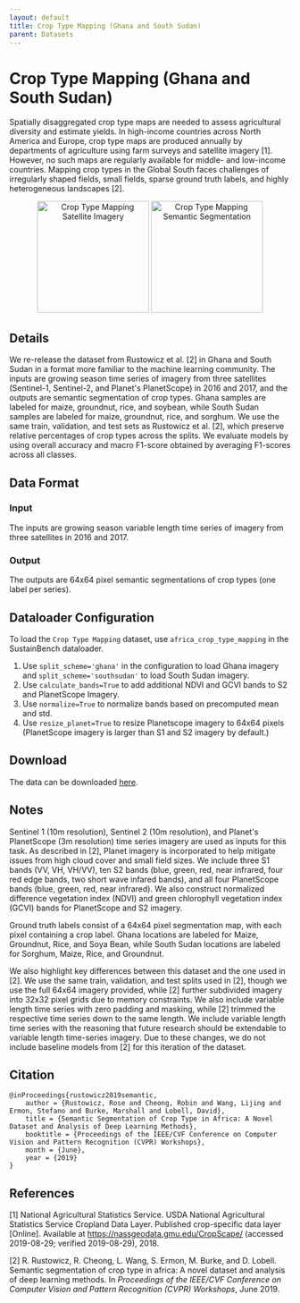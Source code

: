 ```yaml
---
layout: default
title: Crop Type Mapping (Ghana and South Sudan)
parent: Datasets
---
```


# Crop Type Mapping (Ghana and South Sudan)

Spatially disaggregated crop type maps are needed to assess agricultural diversity and estimate yields. In high-income countries across North America and Europe, crop type maps are produced annually by departments of agriculture using farm surveys and satellite imagery [1]. However, no such maps are regularly available for middle- and low-income countries. Mapping crop types in the Global South faces challenges of irregularly shaped fields, small fields, sparse ground truth labels, and highly heterogeneous landscapes [2].

<p style="text-align: center">
    <img src="{{ site.baseurl }}/assets/images/africa-croptype1.png" width="200" title="Crop Type Mapping Satellite Imagery">
    <img src="{{ site.baseurl }}/assets/images/africa-croptype-truth.png" width="200" title="Crop Type Mapping Semantic Segmentation">
</p>

## Details

We re-release the dataset from Rustowicz et al. [2] in Ghana and South Sudan in a format more familiar to the machine learning community. The inputs are growing season time series of imagery from three satellites (Sentinel-1, Sentinel-2, and Planet's PlanetScope) in 2016 and 2017, and the outputs are semantic segmentation of crop types. Ghana samples are labeled for maize, groundnut, rice, and soybean, while South Sudan samples are labeled for maize, groundnut, rice, and sorghum. We use the same train, validation, and test sets as Rustowicz et al. [2], which preserve relative percentages of crop types across the splits. We evaluate models by using overall accuracy and macro F1-score obtained by averaging F1-scores across all classes.

## Data Format
### Input
The inputs are growing season variable length time series of imagery from three satellites in 2016 and 2017.
### Output
The outputs are 64x64 pixel semantic segmentations of crop types (one label per series).

## Dataloader Configuration
To load the ``Crop Type Mapping`` dataset, use ``africa_crop_type_mapping`` in the SustainBench dataloader.
1. Use ``split_scheme='ghana'`` in the configuration to load Ghana imagery and ``split_scheme='southsudan'`` to load South Sudan imagery.
2. Use ``calculate_bands=True`` to add additional NDVI and GCVI bands to S2 and PlanetScope Imagery.
3. Use ``normalize=True`` to normalize bands based on precomputed mean and std.
4. Use ``resize_planet=True`` to resize Planetscope imagery to 64x64 pixels (PlanetScope imagery is larger than S1 and S2 imagery by default.)

## Download
The data can be downloaded [here](https://drive.google.com/drive/folders/1WhVObtFOzYFiXBsbbrEGy1DUtv7ov7wF).

## Notes

Sentinel 1 (10m resolution), Sentinel 2 (10m resolution), and Planet's PlanetScope (3m resolution) time series imagery are used as inputs for this task. As described in [2], Planet imagery is incorporated to help mitigate issues from high cloud cover and small field sizes. We include three S1 bands (VV, VH, VH/VV), ten S2 bands (blue, green, red, near infrared, four red edge bands, two short wave infared bands), and all four PlanetScope bands (blue, green, red, near infrared). We also construct normalized difference vegetation index (NDVI) and green chlorophyll vegetation index (GCVI) bands for PlanetScope and S2 imagery.

Ground truth labels consist of a 64x64 pixel segmentation map, with each pixel containing a crop label. Ghana locations are labeled for Maize, Groundnut, Rice, and Soya Bean, while South Sudan locations are labeled for Sorghum, Maize, Rice, and Groundnut.

We also highlight key differences between this dataset and the one used in [2]. We use the same train, validation, and test splits used in [2], though we use the full 64x64 imagery provided, while [2] further subdivided imagery into 32x32 pixel grids due to memory constraints. We also include variable length time series with zero padding and masking, while [2] trimmed the respective time series down to the same length. We include variable length time series with the reasoning that future research should be extendable to variable length time-series imagery. Due to these changes, we do not include baseline models from [2] for this iteration of the dataset.

## Citation
```
@inProceedings{rustowicz2019semantic,
	author = {Rustowicz, Rose and Cheong, Robin and Wang, Lijing and Ermon, Stefano and Burke, Marshall and Lobell, David},
	title = {Semantic Segmentation of Crop Type in Africa: A Novel Dataset and Analysis of Deep Learning Methods},
	booktitle = {Proceedings of the IEEE/CVF Conference on Computer Vision and Pattern Recognition (CVPR) Workshops},
	month = {June},
	year = {2019}
}
```

## References
[1] National Agricultural Statistics Service. USDA National Agricultural Statistics Service Cropland Data Layer. Published crop-specific data layer  [Online]. Available at https://nassgeodata.gmu.edu/CropScape/ (accessed 2019-08-29; verified 2019-08-29), 2018.

[2] R. Rustowicz, R. Cheong, L. Wang, S. Ermon, M. Burke, and D. Lobell. Semantic segmentation of crop type in africa: A novel dataset and analysis of deep learning methods. In *Proceedings of the IEEE/CVF Conference on Computer Vision and Pattern Recognition (CVPR) Workshops*, June 2019.
